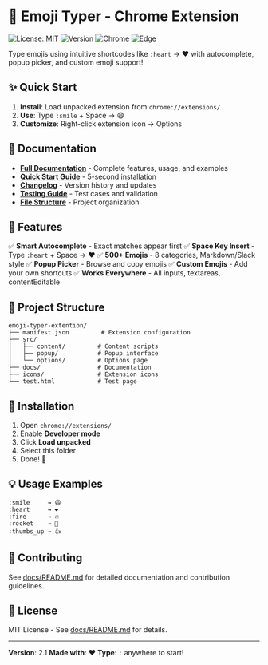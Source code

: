 # 🎨 Emoji Typer - Chrome Extension

[![License: MIT](https://img.shields.io/badge/License-MIT-blue.svg)](LICENSE)
[![Version](https://img.shields.io/badge/version-2.1.3-green.svg)](manifest.json)
[![Chrome](https://img.shields.io/badge/Chrome-Compatible-brightgreen.svg)](https://www.google.com/chrome/)
[![Edge](https://img.shields.io/badge/Edge-Compatible-brightgreen.svg)](https://www.microsoft.com/edge)

Type emojis using intuitive shortcodes like `:heart` → ❤️ with autocomplete, popup picker, and custom emoji support!

## ✨ Quick Start

1. **Install**: Load unpacked extension from `chrome://extensions/`
2. **Use**: Type `:smile` + Space → 😄
3. **Customize**: Right-click extension icon → Options

## 📖 Documentation

- **[Full Documentation](docs/README.md)** - Complete features, usage, and examples
- **[Quick Start Guide](docs/QUICKSTART.md)** - 5-second installation
- **[Changelog](docs/CHANGELOG.md)** - Version history and updates
- **[Testing Guide](docs/TESTING.md)** - Test cases and validation
- **[File Structure](docs/FILE_STRUCTURE.md)** - Project organization

## 🚀 Features

✅ **Smart Autocomplete** - Exact matches appear first
✅ **Space Key Insert** - Type `:heart` + Space → ❤️
✅ **500+ Emojis** - 8 categories, Markdown/Slack style
✅ **Popup Picker** - Browse and copy emojis
✅ **Custom Emojis** - Add your own shortcuts
✅ **Works Everywhere** - All inputs, textareas, contentEditable

## 📁 Project Structure

```
emoji-typer-extention/
├── manifest.json         # Extension configuration
├── src/
│   ├── content/         # Content scripts
│   ├── popup/           # Popup interface
│   └── options/         # Options page
├── docs/                # Documentation
├── icons/               # Extension icons
└── test.html            # Test page
```

## 🔧 Installation

1. Open `chrome://extensions/`
2. Enable **Developer mode**
3. Click **Load unpacked**
4. Select this folder
5. Done! 🎉

## 💡 Usage Examples

```
:smile     → 😄
:heart     → ❤️
:fire      → 🔥
:rocket    → 🚀
:thumbs_up → 👍
```

## 🤝 Contributing

See [docs/README.md](docs/README.md) for detailed documentation and contribution guidelines.

## 📄 License

MIT License - See [docs/README.md](docs/README.md) for details.

---

**Version**: 2.1
**Made with**: ❤️
**Type**: `:` anywhere to start!
